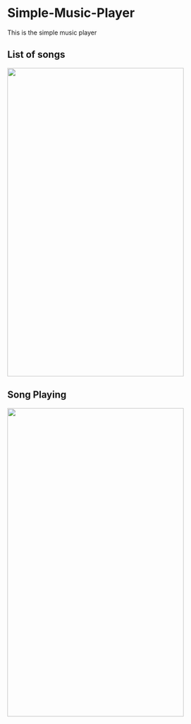 # Simple-Music-Player

This is the simple music player

<h2>List of songs</h2>
<img src="https://user-images.githubusercontent.com/48127972/93021467-55509a00-f600-11ea-8047-806f16faed12.jpg" width='400' height='700'>


<h2>Song Playing</h2>

<img src="https://user-images.githubusercontent.com/48127972/93021419-14588580-f600-11ea-875b-c1ce81572212.jpg" width='400' height='700'>

